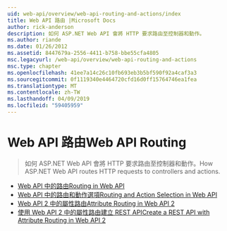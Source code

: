 ```yaml
---
uid: web-api/overview/web-api-routing-and-actions/index
title: Web API 路由 |Microsoft Docs
author: rick-anderson
description: 如何 ASP.NET Web API 會將 HTTP 要求路由至控制器和動作。
ms.author: riande
ms.date: 01/26/2012
ms.assetid: 8447679a-2556-4411-b758-bbe55cfa4805
msc.legacyurl: /web-api/overview/web-api-routing-and-actions
msc.type: chapter
ms.openlocfilehash: 41ee7a14c26c10fb693eb3b5bf590f92a4caf3a3
ms.sourcegitcommit: 0f1119340e4464720cfd16d0ff15764746ea1fea
ms.translationtype: MT
ms.contentlocale: zh-TW
ms.lasthandoff: 04/09/2019
ms.locfileid: "59405959"
---
```

# <a name="web-api-routing"></a><span data-ttu-id="8c182-103">Web API 路由</span><span class="sxs-lookup"><span data-stu-id="8c182-103">Web API Routing</span></span>

> <span data-ttu-id="8c182-104">如何 ASP.NET Web API 會將 HTTP 要求路由至控制器和動作。</span><span class="sxs-lookup"><span data-stu-id="8c182-104">How ASP.NET Web API routes HTTP requests to controllers and actions.</span></span>


- [<span data-ttu-id="8c182-105">Web API 中的路由</span><span class="sxs-lookup"><span data-stu-id="8c182-105">Routing in Web API</span></span>](routing-in-aspnet-web-api.md)
- [<span data-ttu-id="8c182-106">Web API 中的路由和動作選項</span><span class="sxs-lookup"><span data-stu-id="8c182-106">Routing and Action Selection in Web API</span></span>](routing-and-action-selection.md)
- [<span data-ttu-id="8c182-107">Web API 2 中的屬性路由</span><span class="sxs-lookup"><span data-stu-id="8c182-107">Attribute Routing in Web API 2</span></span>](attribute-routing-in-web-api-2.md)
- [<span data-ttu-id="8c182-108">使用 Web API 2 中的屬性路由建立 REST API</span><span class="sxs-lookup"><span data-stu-id="8c182-108">Create a REST API with Attribute Routing in Web API 2</span></span>](create-a-rest-api-with-attribute-routing.md)
